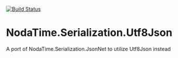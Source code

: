 [![Build Status](https://dev.azure.com/DzmitrySafarau0213/NodaTime.Serialization.Utf8Json/_apis/build/status/DSilence.NodaTime.Serialization.Utf8Json?branchName=develop)](https://dev.azure.com/DzmitrySafarau0213/NodaTime.Serialization.Utf8Json/_build/latest?definitionId=1?branchName=develop)

# NodaTime.Serialization.Utf8Json
A port of NodaTime.Serialization.JsonNet to utilize Utf8Json instead
